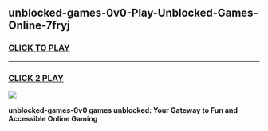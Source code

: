 
## unblocked-games-0v0-Play-Unblocked-Games-Online-7fryj
<h3>
<a href="https://premium76.site?title=unblocked-games-0v0&ref=25A">CLICK TO PLAY</a></h3>
<hr>

<h3>
<a href="https://premium76.site?title=unblocked-games-0v0&ref=25A">CLICK 2 PLAY</a>
  
</h3>

<a href="https://premium76.site?title=unblocked-games-0v0&ref=25A"><img src="https://clearcache.store/games.png"></a>


**unblocked-games-0v0 games unblocked: Your Gateway to Fun and Accessible Online Gaming**
